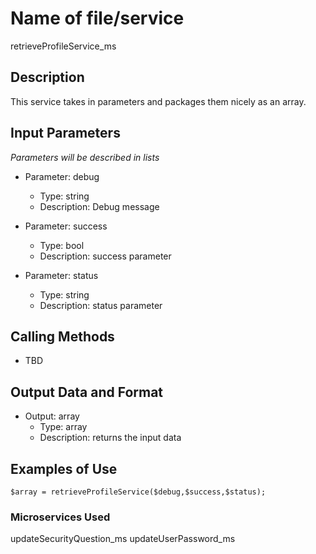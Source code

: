 # Name of file/service
retrieveProfileService_ms

## Description
This service takes in parameters and packages them nicely as an array.

## Input Parameters
*Parameters will be described in lists*
- Parameter: debug
   - Type: string
   - Description: Debug message 

- Parameter: success
   - Type: bool
   - Description: success parameter

- Parameter: status
   - Type: string
   - Description: status parameter

## Calling Methods
- TBD

## Output Data and Format
- Output: array
   - Type: array
   - Description: returns the input data

## Examples of Use
`$array = retrieveProfileService($debug,$success,$status);`

### Microservices Used
updateSecurityQuestion_ms
updateUserPassword_ms
